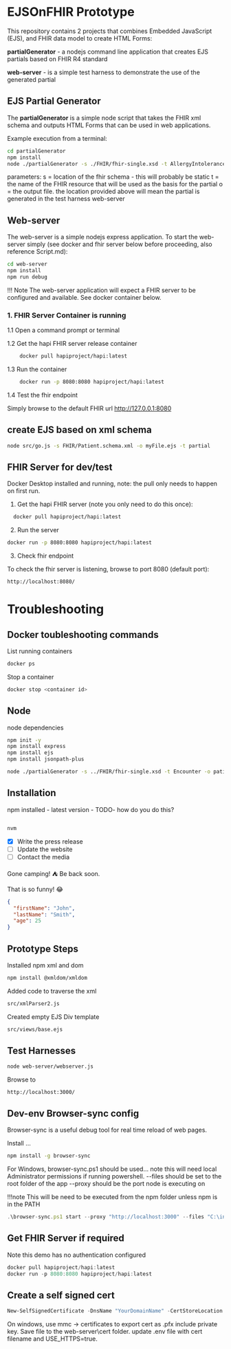# EJSOnFHIR Prototype

This repository contains 2 projects that combines Embedded JavaScript (EJS), and FHIR data model to create HTML Forms:

**partialGenerator** - a nodejs command line application that creates EJS partials based on FHIR R4 standard

**web-server** - is a simple test harness to demonstrate the use of the generated partial

## EJS Partial Generator

The **partialGenerator** is a simple node script that takes the FHIR xml schema and outputs HTML Forms that can be used in web applications.

Example execution from a terminal:

```bash
cd partialGenerator
npm install
node ./partialGenerator -s ./FHIR/fhir-single.xsd -t AllergyIntolerance -o ../web-server/views/dynamicPartials/AllergyIntolerance.ejs
```

parameters:
s = location of the fhir schema - this will probably be static
t = the name of the FHIR resource that will be used as the basis for the partial
o = the output file. the location provided above will mean the partial is generated in the test harness web-server

## Web-server

The web-server is a simple nodejs express application. To start the web-server simply (see docker and fhir server below before proceeding, also reference Script.md):

```bash
cd web-server
npm install
npm run debug
```

!!! Note
    The web-server application will expect a FHIR server to be configured and available. See docker container below.

### 1. FHIR Server Container is running

1.1 Open a command prompt or terminal

1.2 Get the hapi FHIR server release container

```bash
    docker pull hapiproject/hapi:latest
```

1.3 Run the container

```bash
    docker run -p 8080:8080 hapiproject/hapi:latest
```

1.4 Test the fhir endpoint

Simply browse to the default FHIR url http://127.0.0.1:8080 

## create EJS based on xml schema

```bash
node src/go.js -s FHIR/Patient.schema.xml -o myFile.ejs -t partial
```

## FHIR Server for dev/test

Docker Desktop installed and running, note: the pull only needs to happen on first run.

1. Get the hapi FHIR server (note you only need to do this once):

```bash
  docker pull hapiproject/hapi:latest
```

2. Run the server
```bash
docker run -p 8080:8080 hapiproject/hapi:latest
``` 

3. Check fhir endpoint

To check the fhir server is listening, browse to port 8080 (default port):
```bash
http://localhost:8080/
```


# Troubleshooting

## Docker toubleshooting commands

List running containers
```bash
docker ps
```
Stop a container

```bash
docker stop <container id>
```


## Node

node dependencies

```bash
npm init -y
npm install express
npm install ejs
npm install jsonpath-plus
```

```bash
node ./partialGenerator -s ../FHIR/fhir-single.xsd -t Encounter -o patient.ejs 
```

## Installation

npm installed - latest version -
TODO- how do you do this?

```bash

nvm
```

- [x] Write the press release
- [ ] Update the website
- [ ] Contact the media

Gone camping! :tent: Be back soon.

That is so funny! :joy:

```json
{
  "firstName": "John",
  "lastName": "Smith",
  "age": 25
}
```

## Prototype Steps

Installed npm xml and dom

```bash
npm install @xmldom/xmldom
```

Added code to traverse the xml

```bash
src/xmlParser2.js
```

Created empty EJS Div template

```bash
src/views/base.ejs
```

## Test Harnesses

```bash
node web-server/webserver.js
```

Browse to

```url
http://localhost:3000/
```



## Dev-env Browser-sync config

Browser-sync is a useful debug tool for real time reload of web pages.

Install ...
```bash
npm install -g browser-sync
```

For Windows, browser-sync.ps1 should be used... note this will need local Administrator permissions if running powershell.
--files should be set to the root folder of the app
--proxy should be the port node is executing on

!!!note This will be need to be executed from the npm folder unless npm is in the PATH

```js
.\browser-sync.ps1 start --proxy "http://localhost:3000" --files "C:\inchware\repo\uni\ip\ejsOnFHIR"  --no-notify

```

## Get FHIR Server if required

Note this demo has no authentication configured

```js
docker pull hapiproject/hapi:latest
docker run -p 8080:8080 hapiproject/hapi:latest
```

## Create a self signed cert

```powershell
New-SelfSignedCertificate -DnsName "YourDomainName" -CertStoreLocation "cert:\LocalMachine\My"
```

On windows, use mmc -> certificates to export cert as .pfx include private key. Save file to the web-server\cert folder. 
update .env file with cert filename and USE_HTTPS=true.